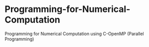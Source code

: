 # Programming-for-Numerical-Computation
Programming for Numerical Computation using C-OpenMP (Parallel Programming)
